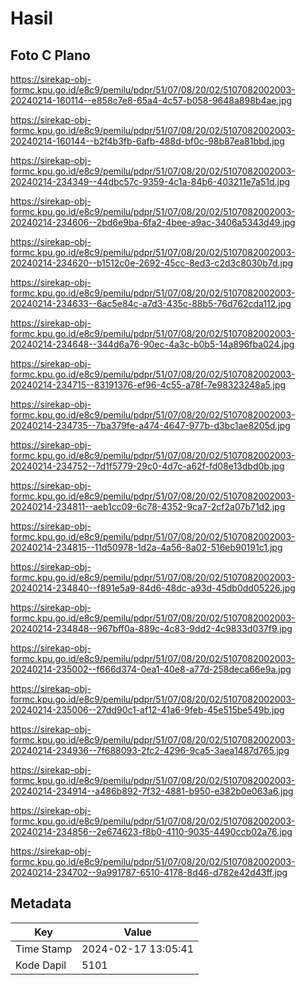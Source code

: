 # Hasil

## Foto C Plano

https://sirekap-obj-formc.kpu.go.id/e8c9/pemilu/pdpr/51/07/08/20/02/5107082002003-20240214-160114--e858c7e8-65a4-4c57-b058-9648a898b4ae.jpg

https://sirekap-obj-formc.kpu.go.id/e8c9/pemilu/pdpr/51/07/08/20/02/5107082002003-20240214-160144--b2f4b3fb-6afb-488d-bf0c-98b87ea81bbd.jpg

https://sirekap-obj-formc.kpu.go.id/e8c9/pemilu/pdpr/51/07/08/20/02/5107082002003-20240214-234349--44dbc57c-9359-4c1a-84b6-403211e7a51d.jpg

https://sirekap-obj-formc.kpu.go.id/e8c9/pemilu/pdpr/51/07/08/20/02/5107082002003-20240214-234606--2bd6e9ba-6fa2-4bee-a9ac-3406a5343d49.jpg

https://sirekap-obj-formc.kpu.go.id/e8c9/pemilu/pdpr/51/07/08/20/02/5107082002003-20240214-234620--b1512c0e-2692-45cc-8ed3-c2d3c8030b7d.jpg

https://sirekap-obj-formc.kpu.go.id/e8c9/pemilu/pdpr/51/07/08/20/02/5107082002003-20240214-234633--6ac5e84c-a7d3-435c-88b5-76d762cda112.jpg

https://sirekap-obj-formc.kpu.go.id/e8c9/pemilu/pdpr/51/07/08/20/02/5107082002003-20240214-234648--344d6a76-90ec-4a3c-b0b5-14a896fba024.jpg

https://sirekap-obj-formc.kpu.go.id/e8c9/pemilu/pdpr/51/07/08/20/02/5107082002003-20240214-234715--83191376-ef96-4c55-a78f-7e98323248a5.jpg

https://sirekap-obj-formc.kpu.go.id/e8c9/pemilu/pdpr/51/07/08/20/02/5107082002003-20240214-234735--7ba379fe-a474-4647-977b-d3bc1ae8205d.jpg

https://sirekap-obj-formc.kpu.go.id/e8c9/pemilu/pdpr/51/07/08/20/02/5107082002003-20240214-234752--7d1f5779-29c0-4d7c-a62f-fd08e13dbd0b.jpg

https://sirekap-obj-formc.kpu.go.id/e8c9/pemilu/pdpr/51/07/08/20/02/5107082002003-20240214-234811--aeb1cc09-6c78-4352-9ca7-2cf2a07b71d2.jpg

https://sirekap-obj-formc.kpu.go.id/e8c9/pemilu/pdpr/51/07/08/20/02/5107082002003-20240214-234815--11d50978-1d2a-4a56-8a02-516eb90191c1.jpg

https://sirekap-obj-formc.kpu.go.id/e8c9/pemilu/pdpr/51/07/08/20/02/5107082002003-20240214-234840--f891e5a9-84d6-48dc-a93d-45db0dd05226.jpg

https://sirekap-obj-formc.kpu.go.id/e8c9/pemilu/pdpr/51/07/08/20/02/5107082002003-20240214-234848--967bff0a-889c-4c83-9dd2-4c9833d037f9.jpg

https://sirekap-obj-formc.kpu.go.id/e8c9/pemilu/pdpr/51/07/08/20/02/5107082002003-20240214-235002--f666d374-0ea1-40e8-a77d-258deca66e9a.jpg

https://sirekap-obj-formc.kpu.go.id/e8c9/pemilu/pdpr/51/07/08/20/02/5107082002003-20240214-235006--27dd90c1-af12-41a6-9feb-45e515be549b.jpg

https://sirekap-obj-formc.kpu.go.id/e8c9/pemilu/pdpr/51/07/08/20/02/5107082002003-20240214-234936--7f688093-2fc2-4296-9ca5-3aea1487d765.jpg

https://sirekap-obj-formc.kpu.go.id/e8c9/pemilu/pdpr/51/07/08/20/02/5107082002003-20240214-234914--a486b892-7f32-4881-b950-e382b0e063a6.jpg

https://sirekap-obj-formc.kpu.go.id/e8c9/pemilu/pdpr/51/07/08/20/02/5107082002003-20240214-234856--2e674623-f8b0-4110-9035-4490ccb02a76.jpg

https://sirekap-obj-formc.kpu.go.id/e8c9/pemilu/pdpr/51/07/08/20/02/5107082002003-20240214-234702--9a991787-6510-4178-8d46-d782e42d43ff.jpg


## Metadata

| Key        | Value               |
| ---------- | ------------------- |
| Time Stamp | 2024-02-17 13:05:41 |
| Kode Dapil | 5101                |



